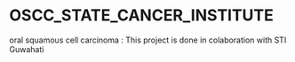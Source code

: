 # OSCC_STATE_CANCER_INSTITUTE
oral squamous cell carcinoma : This project is done in colaboration with STI Guwahati
